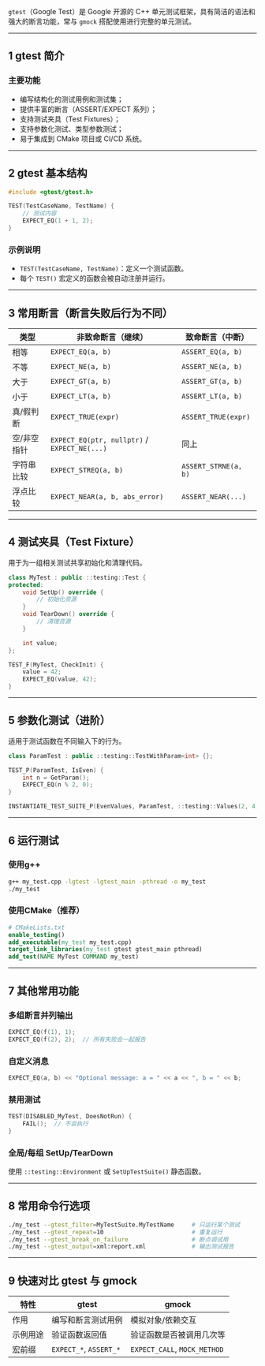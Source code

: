 `gtest`（Google Test）是 Google 开源的 C++ 单元测试框架，具有简洁的语法和强大的断言功能，常与 `gmock` 搭配使用进行完整的单元测试。

---

## 1 gtest 简介

### 主要功能

* 编写结构化的测试用例和测试集；
* 提供丰富的断言（ASSERT/EXPECT 系列）；
* 支持测试夹具（Test Fixtures）；
* 支持参数化测试、类型参数测试；
* 易于集成到 CMake 项目或 CI/CD 系统。

---

## 2 gtest 基本结构

```cpp
#include <gtest/gtest.h>

TEST(TestCaseName, TestName) {
    // 测试内容
    EXPECT_EQ(1 + 1, 2);
}
```

### 示例说明

* `TEST(TestCaseName, TestName)`：定义一个测试函数。
* 每个 `TEST()` 宏定义的函数会被自动注册并运行。

---

## 3 常用断言（断言失败后行为不同）

| 类型     | 非致命断言（继续）                                    | 致命断言（中断）             |
| ------ | -------------------------------------------- | -------------------- |
| 相等     | `EXPECT_EQ(a, b)`                            | `ASSERT_EQ(a, b)`    |
| 不等     | `EXPECT_NE(a, b)`                            | `ASSERT_NE(a, b)`    |
| 大于     | `EXPECT_GT(a, b)`                            | `ASSERT_GT(a, b)`    |
| 小于     | `EXPECT_LT(a, b)`                            | `ASSERT_LT(a, b)`    |
| 真/假判断  | `EXPECT_TRUE(expr)`                          | `ASSERT_TRUE(expr)`  |
| 空/非空指针 | `EXPECT_EQ(ptr, nullptr)` / `EXPECT_NE(...)` | 同上                   |
| 字符串比较  | `EXPECT_STREQ(a, b)`                         | `ASSERT_STRNE(a, b)` |
| 浮点比较   | `EXPECT_NEAR(a, b, abs_error)`               | `ASSERT_NEAR(...)`   |

---

## 4 测试夹具（Test Fixture）

用于为一组相关测试共享初始化和清理代码。

```cpp
class MyTest : public ::testing::Test {
protected:
    void SetUp() override {
        // 初始化资源
    }
    void TearDown() override {
        // 清理资源
    }

    int value;
};

TEST_F(MyTest, CheckInit) {
    value = 42;
    EXPECT_EQ(value, 42);
}
```

---

## 5 参数化测试（进阶）

适用于测试函数在不同输入下的行为。

```cpp
class ParamTest : public ::testing::TestWithParam<int> {};

TEST_P(ParamTest, IsEven) {
    int n = GetParam();
    EXPECT_EQ(n % 2, 0);
}

INSTANTIATE_TEST_SUITE_P(EvenValues, ParamTest, ::testing::Values(2, 4, 6));
```

---

## 6 运行测试

### 使用g++

```bash
g++ my_test.cpp -lgtest -lgtest_main -pthread -o my_test
./my_test
```

### 使用CMake（推荐）

```cmake
# CMakeLists.txt
enable_testing()
add_executable(my_test my_test.cpp)
target_link_libraries(my_test gtest gtest_main pthread)
add_test(NAME MyTest COMMAND my_test)
```

---

## 7 其他常用功能

### 多组断言并列输出

```cpp
EXPECT_EQ(f(1), 1);
EXPECT_EQ(f(2), 2);  // 所有失败会一起报告
```

### 自定义消息

```cpp
EXPECT_EQ(a, b) << "Optional message: a = " << a << ", b = " << b;
```

### 禁用测试

```cpp
TEST(DISABLED_MyTest, DoesNotRun) {
    FAIL();  // 不会执行
}
```

### 全局/每组 SetUp/TearDown

使用 `::testing::Environment` 或 `SetUpTestSuite()` 静态函数。

---

## 8 常用命令行选项

```bash
./my_test --gtest_filter=MyTestSuite.MyTestName     # 只运行某个测试
./my_test --gtest_repeat=10                         # 重复运行
./my_test --gtest_break_on_failure                  # 断点调试用
./my_test --gtest_output=xml:report.xml             # 输出测试报告
```

---

## 9 快速对比 gtest 与 gmock

| 特性   | gtest                  | gmock                        |
| ---- | ---------------------- | ---------------------------- |
| 作用   | 编写和断言测试用例              | 模拟对象/依赖交互                    |
| 示例用途 | 验证函数返回值                | 验证函数是否被调用几次等                 |
| 宏前缀  | `EXPECT_*`, `ASSERT_*` | `EXPECT_CALL`, `MOCK_METHOD` |


